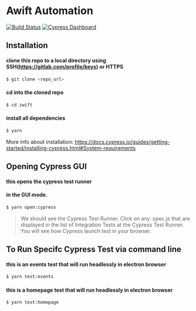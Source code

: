 
# Awift Automation
[![Build Status](https://travis-ci.com/digital-motors/automation.svg?token=kYHHaCPFAgthTpsxKucd&branch=master)](https://travis-ci.com/digital-motors/automation) [![Cypress Dashboard](https://img.shields.io/badge/cypress-dashboard-brightgreen.svg)](https://dashboard.cypress.io/#/projects/8kh5dt/runs)

## Installation

#### clone this repo to a local directory using SSH(https://gitlab.com/profile/keys) or HTTPS
```bash
$ git clone <repo_url>
```
#### cd into the cloned repo
```bash
$ cd zwift
```
#### install all dependencies
```bash  
$ yarn
```
More info about installation: https://docs.cypress.io/guides/getting-started/installing-cypress.html#System-requirements 

## Opening Cypress GUI

#### this opens the cypress test runner
#### in the GUI mode.
```bash
$ yarn open:cypress
```

> We should see the Cypress Test Runner.
> Click on any <name>:spec.js that are displayed in the list of Integration Tests at the Cypress Test Runner.
> You will see how Cypress launch test in your browser.

## To Run Specifc Cypress Test via command line


#### this is an events test that will run headlessly in electron browser
```bash
$ yarn test:events
```
#### this is a homepage test that will run headlessly in electron browser
```bash
$ yarn test:homepage
```
